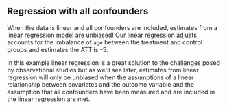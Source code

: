## Regression with all confounders 

When the data is linear and all confounders are included, estimates from a linear regression model are unbiased! Our linear regression adjusts accounts for the imbalance of `age` between the treatment and control groups and estimates the ATT is -5. 

In this example linear regression is a great solution to the challenges posed by observational studies but as we'll see later, estimates from linear regression will only be unbiased when the assumptions of a linear relationship between covariates and the outcome variable and the assumption that all confounders have been measured and are included in the linear regression are met.

